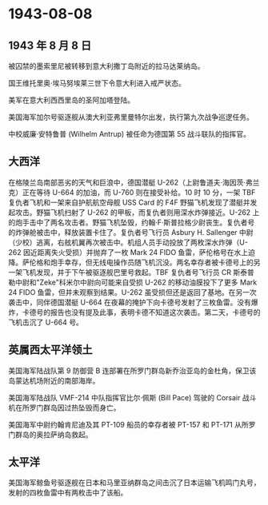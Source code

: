 # 1943-08-08

## 1943 年 8 月 8 日

被囚禁的墨索里尼被转移到意大利撒丁岛附近的拉马达莱纳岛。

国王维托里奥·埃马努埃莱三世下令意大利进入戒严状态。

美军在意大利西西里岛的圣阿加塔登陆。

美国海军加尔号驱逐舰从澳大利亚弗里曼特尔出发，执行第九次战争巡逻任务。

中校威廉·安特鲁普 (Wilhelm Antrup) 被任命为德国第 55 战斗联队的指挥官。

## 大西洋

在格陵兰岛南部恶劣的天气和巨浪中，德国潜艇
U-262（上尉鲁道夫·海因茨·弗兰克）正在等待 U-664 的加油，而 U-760
则在接受补给。10 时 10 分，一架 TBF 复仇者飞机和一架来自护航航空母舰 USS
Card 的 F4F 野猫飞机发现了潜艇并发起攻击。野猫飞机扫射了 U-262
的甲板，而复仇者则用深水炸弹接近。U-262
上的炮手击中了两名攻击者。野猫飞机坠毁，约翰·F·斯普拉格少尉丧生。复仇者号的炸弹舱被击中，释放装置卡住了。复仇者号飞行员
Asbury H. Sallenger
中尉（少校）逃离，右舷机翼再次被击中。机组人员手动投放了两枚深水炸弹（U-262
因近距离失火受损）并抛弃了一枚 Mark 24 FIDO
鱼雷，萨伦格号在水上迫降。萨伦格和炮手幸存，但无线电操作员随飞机沉没。两名幸存者被卡德号上的另一架飞机发现，并于下午被驱逐舰巴里号救起。TBF
复仇者号飞行员 CR 斯泰普勒中尉和"Zeke"科米尔中尉向可能来自受损 U-262
的移动油膜投下了更多 Mark 24 FIDO 鱼雷，但并未观察到结果。U-262
虽受损但还是返回了基地。在另一次袭击中，同伴德国潜艇 U-664
在夜幕的掩护下向卡德号发射了三枚鱼雷。没有爆炸，卡德号的报告也没有提及此事，表明卡德不知道这次袭击。第二天，卡德号的飞机击沉了
U-664 号。

## 英属西太平洋领土

美国海军陆战队第 9 防御营 B
连部署在所罗门群岛新乔治亚岛的金杜角，保卫该岛蒙达机场附近的南部海岸。

美国海军陆战队 VMF-214 中队指挥官比尔·佩斯 (Bill Pace) 驾驶的 Corsair
战斗机在所罗门群岛因过热坠毁而身亡。

美国海军中尉约翰肯尼迪及其 PT-109 船员的幸存者被 PT-157 和 PT-171
从所罗门群岛的奥拉萨纳岛救起。

## 太平洋

美国海军鲸鱼号驱逐舰在日本和马里亚纳群岛之间击沉了日本运输飞机鸣门丸号，发射的四枚鱼雷中有两枚击中了该船。

